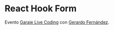 # React Hook Form

Evento [Garaje Live Coding](https://livecoding.garajedeideas.com/) con [Gerardo Fernández](https://www.linkedin.com/in/gerardofernandezmoreno).

